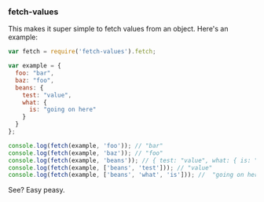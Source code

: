 ### fetch-values

This makes it super simple to fetch values from an object. Here's an example:

```js
var fetch = require('fetch-values').fetch;

var example = {
  foo: "bar",
  baz: "foo",
  beans: {
    test: "value",
    what: {
      is: "going on here"
    }
  }
};

console.log(fetch(example, 'foo')); // "bar"
console.log(fetch(example, 'baz')); // "foo"
console.log(fetch(example, 'beans')); // { test: "value", what: { is: "going on here " }}
console.log(fetch(example, ['beans', 'test'])); // "value"
console.log(fetch(example, ['beans', 'what', 'is'])); //  "going on here"
```

See? Easy peasy.

